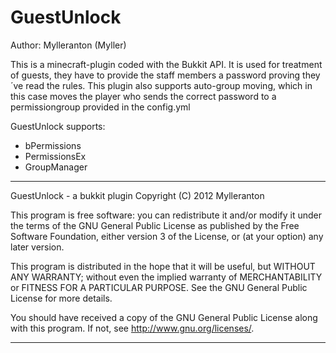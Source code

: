 GuestUnlock
===========

Author: Mylleranton (Myller)

This is a minecraft-plugin coded with the Bukkit API.
It is used for treatment of guests, they have to provide the staff members a password proving they´ve read the rules.
This plugin also supports auto-group moving, which in this case moves the player who sends the correct password to
a permissiongroup provided in the config.yml

GuestUnlock supports:
 * bPermissions
 * PermissionsEx
 * GroupManager
_____________________________________________________________________________________________________________________ 
GuestUnlock - a bukkit plugin
Copyright (C) 2012 Mylleranton

This program is free software: you can redistribute it and/or modify
it under the terms of the GNU General Public License as published by
the Free Software Foundation, either version 3 of the License, or
(at your option) any later version.

This program is distributed in the hope that it will be useful,
but WITHOUT ANY WARRANTY; without even the implied warranty of
MERCHANTABILITY or FITNESS FOR A PARTICULAR PURPOSE. See the
GNU General Public License for more details.

You should have received a copy of the GNU General Public License
along with this program. If not, see <http://www.gnu.org/licenses/>.
_____________________________________________________________________________________________________________________
